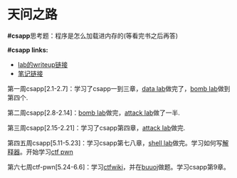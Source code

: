 # 天问之路



**#csapp**思考题：程序是怎么加载进内存的(等看完书之后再答)

**#csapp links:**

- [lab的writeup链接](https://kazamayc.github.io/2021/02/05/csapp-lab/)
- [笔记链接](https://kazamayc.github.io/2021/01/31/%E8%AF%BB%E4%B9%A6%E7%AC%94%E8%AE%B0-csapp/)

第一周csapp[2.1-2.7]：学习了csapp一到三章，[data lab](https://github.com/Kazamayc/twzl_learning/blob/master/csapplab/1.data%20lab/1.datalab.c)做完了，[bomb lab](https://github.com/Kazamayc/twzl_learning/blob/master/csapplab/2.bomb%20lab/2.bomb%20lab.md)做到第四个.

第二周csapp[2.8-2.14]：[bomb lab](https://github.com/Kazamayc/twzl_learning/blob/master/csapplab/2.bomb%20lab/2.bomb%20lab.md)做完，[attack lab](https://github.com/Kazamayc/twzl_learning/tree/master/csapplab/3.attack%20lab)做了一半.

第三周csapp[2.15-2.21]：学习了csapp第四章，[attack lab](https://github.com/Kazamayc/twzl_learning/tree/master/csapplab/3.attack%20lab)做完.

第四五周csapp[5.11-5.23]：学习csapp第七八章，[shell lab](https://github.com/Kazamayc/twzl_learning/tree/master/csapplab/4.shell%20lab)做完。学习如何写[解释器](https://kazamayc.github.io/2021/05/11/%E6%89%8B%E6%8A%8A%E6%89%8B%E6%95%99%E4%BD%A0-x-%E6%88%91-%E2%88%9A-%E6%9E%84%E5%BB%BA%E7%BC%96%E8%AF%91%E5%99%A8/)。开始学习[ctf pwn](https://kazamayc.github.io/2021/05/27/pwn/)

第六七周ctf-pwn[5.24-6.6]：学习[ctfwiki](https://kazamayc.github.io/2021/05/28/ctfwiki%E5%AD%A6%E4%B9%A0/)，并在[buuoj](https://buuoj.cn/)做题。学习csapp第9章。



